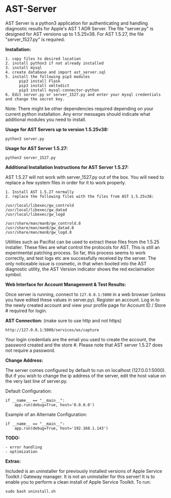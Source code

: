 # AST-Server
AST Server is a python3 application for authenticating and handling diagnostic results for Apple's AST 1 ADR Server. The file "server.py" is designed for AST versions up to 1.5.25v38. For AST 1.5.27, the file "server_1527.py" is required.

__Installation:__
```
1. copy files to desired location
2. install python3 if not already installed
3. install mysql
4. create database and import ast_server.sql
5. install the following pip3 modules
      pip3 install Flask
      pip3 install xmltodict
      pip3 install mysql-connector-python
6. Edit server.py or server_1527.py and enter your mysql credentials and change the secret key.
```
Note: There might be other dependencies required depending on your current python installation. Any error messages should indicate what additional modules you need to install.

__Usage for AST Servers up to version 1.5.25v38:__
```
python3 server.py
```

__Usage for AST Server 1.5.27:__
```
python3 server_1527.py
```

__Additional Installation Instructions for AST Server 1.5.27:__

AST 1.5.27 will not work with server_1527.py out of the box. You will need to replace a few system files in order for it to work properly.
```
1. Install AST 1.5.27 normally
2. replace the following files with the files from AST 1.5.25v38:

/usr/local/libexec/gw_controld
/usr/local/libexec/gw_datad
/usr/local/libexec/gw_logd

/usr/share/man/man8/gw_controld.8
/usr/share/man/man8/gw_datad.8
/usr/share/man/man8/gw_logd.8
```
Utilities such as Pacifist can be used to extract these files from the 1.5.25 installer. These files are what control the protocols for AST. This is still an experimental patching process. So far, this process seems to work correctly, and test logs etc are successfully received by the server. The only noticeable issue is cosmetic, in that when booted into the AST diagnostic utility, the AST Version indicator shows the red exclaimation symbol.

__Web Interface for Account Management & Test Results:__

Once server is running, connect to ```127.0.0.1:5000``` in a web browser (unless you have edited these values in server.py). Register an account. Log in to the newly created account and view your profile page for Account ID / Store # required for login.

__AST Connection:__ (make sure to use http and not https)
```
http://127.0.0.1:5000/services/ws/capture
```
Your login credentials are the email you used to create the account, the password created and the store #. Please note that AST server 1.5.27 does not require a password.

__Change Address:__

The server comes configured by default to run on localhost (127.0.0.1:5000). But if you wish to change the ip address of the server, edit the host value on the very last line of server.py.


Default Configuration:
```
if __name__ == "__main__":
	app.run(debug=True, host='0.0.0.0')
```

Example of an Alternate Configuration:
```
if __name__ == "__main__":
	app.run(debug=True, host='192.168.1.143')
```

__TODO:__
```
- error handling
- optimization
```

__Extras:__

Included is an uninstaller for previously installed versions of Apple Service Toolkit / Gateway manager. It is not an uninstaller for this server! It is to enable you to perform a clean install of Apple Service Toolkit. To run:
```
sudo bash uninstall.sh
```
